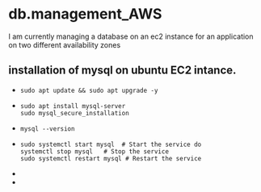 # db.management_AWS
I am currently managing a database on an ec2 instance for an application on two different availability zones
## installation of mysql on ubuntu EC2 intance.
-     sudo apt update && sudo apt upgrade -y
-     sudo apt install mysql-server
      sudo mysql_secure_installation
-     mysql --version
-     sudo systemctl start mysql  # Start the service do
      systemctl stop mysql   # Stop the service
      sudo systemctl restart mysql # Restart the service
-
-
